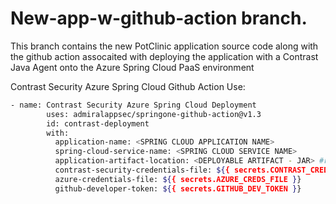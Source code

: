 # New-app-w-github-action branch.

This branch contains the new PotClinic application source code along with the github action assocaited with deploying the application with a Contrast Java Agent onto the Azure Spring Cloud PaaS environment

Contrast Security Azure Spring Cloud Github Action Use:

```sh
- name: Contrast Security Azure Spring Cloud Deployment
        uses: admiralappsec/springone-github-action@v1.3
        id: contrast-deployment
        with:
          application-name: <SPRING CLOUD APPLICATION NAME>
          spring-cloud-service-name: <SPRING CLOUD SERVICE NAME>
          application-artifact-location: <DEPLOYABLE ARTIFACT - JAR> #relative to '/github/workspace/'
          contrast-security-credentials-file: ${{ secrets.CONTRAST_CREDS_FILE }}
          azure-credentials-file: ${{ secrets.AZURE_CREDS_FILE }}
          github-developer-token: ${{ secrets.GITHUB_DEV_TOKEN }}
```
